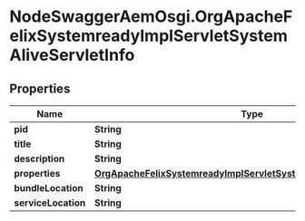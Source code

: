 # NodeSwaggerAemOsgi.OrgApacheFelixSystemreadyImplServletSystemAliveServletInfo

## Properties

Name | Type | Description | Notes
------------ | ------------- | ------------- | -------------
**pid** | **String** |  | [optional] 
**title** | **String** |  | [optional] 
**description** | **String** |  | [optional] 
**properties** | [**OrgApacheFelixSystemreadyImplServletSystemAliveServletProperties**](OrgApacheFelixSystemreadyImplServletSystemAliveServletProperties.md) |  | [optional] 
**bundleLocation** | **String** |  | [optional] 
**serviceLocation** | **String** |  | [optional] 


